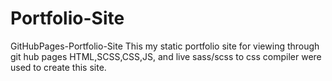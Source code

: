 # Portfolio-Site
GitHubPages-Portfolio-Site
This my static portfolio site for viewing through git hub pages
HTML,SCSS,CSS,JS, and live sass/scss to css compiler were used to create this site.
